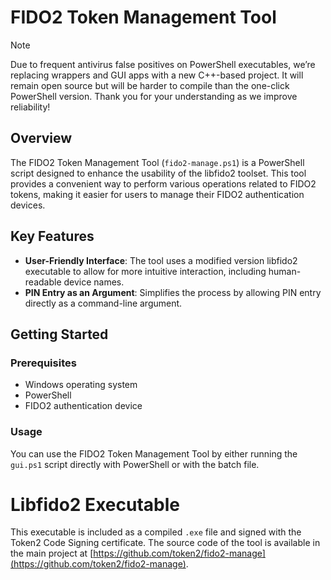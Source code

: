 # FIDO2 Token Management Tool
> [!NOTE]  
> Due to frequent antivirus false positives on PowerShell executables, we’re replacing wrappers and GUI apps with a new C++-based project. It will remain open source but will be harder to compile than the one-click PowerShell version. Thank you for your understanding as we improve reliability!


## Overview

The FIDO2 Token Management Tool (`fido2-manage.ps1`) is a PowerShell script designed to enhance the usability of the libfido2 toolset. This tool provides a convenient way to perform various operations related to FIDO2 tokens, making it easier for users to manage their FIDO2 authentication devices.

## Key Features

- **User-Friendly Interface**: The tool uses a modified version libfido2 executable to allow for more intuitive interaction, including human-readable device names.
- **PIN Entry as an Argument**: Simplifies the process by allowing PIN entry directly as a command-line argument.

## Getting Started

### Prerequisites

- Windows operating system
- PowerShell
- FIDO2 authentication device




### Usage

You can use the FIDO2 Token Management Tool by either running the `gui.ps1` script directly with PowerShell or with the batch file.

 



# Libfido2 Executable

This executable is included as a compiled `.exe` file and signed with the Token2 Code Signing certificate. The source code of the tool is available in the main project at [https://github.com/token2/fido2-manage](https://github.com/token2/fido2-manage).
